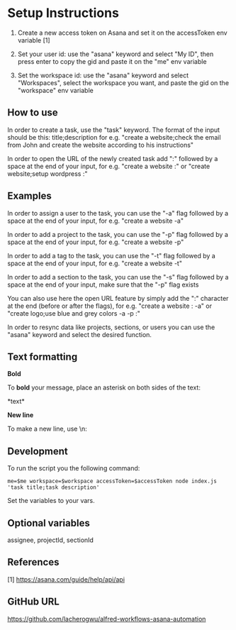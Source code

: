 # Setup Instructions
1. Create a new access token on Asana and set it on the accessToken env variable [1]

2. Set your user id: use the "asana" keyword and select "My ID", then press enter to copy the gid and paste it on the "me" env variable

3. Set the workspace id: use the "asana" keyword and select "Workspaces", select the workspace you want, and paste the gid on the "workspace" env variable

## How to use
In order to create a task, use the "task" keyword.
The format of the input should be this: title;description
for e.g. "create a website;check the email from John and create the website according to his instructions"

In order to open the URL of the newly created task add ":" followed by a space at the end of your input, for e.g. "create a website :" or "create website;setup wordpress :"

## Examples
In order to assign a user to the task, you can use the "-a" flag followed by a space at the end of your input, for e.g. "create a website -a"

In order to add a project to the task, you can use the "-p" flag followed by a space at the end of your input, for e.g. "create a website -p"

In order to add a tag to the task, you can use the "-t" flag followed by a space at the end of your input, for e.g. "create a website -t"


In order to add a section to the task, you can use the "-s" flag followed by a space at the end of your input, make sure that the "-p" flag exists

You can also use here the open URL feature by simply add the ":" character at the end (before or after the flags), for e.g. "create a website : -a" or "create logo;use blue and grey colors -a -p :"

In order to resync data like projects, sections, or users you can use the "asana" keyword and select the desired function.

## Text formatting
**Bold**

To **bold** your message, place an asterisk on both sides of the text:

\*text\*

**New line**

To make a new line, use \n:

## Development
To run the script you the following command:

```me=$me workspace=$workspace accessToken=$accessToken node index.js 'task title;task description'```

Set the variables to your vars.

## Optional variables
assignee, projectId, sectionId

## References
[1] https://asana.com/guide/help/api/api

## GitHub URL
https://github.com/lacherogwu/alfred-workflows-asana-automation